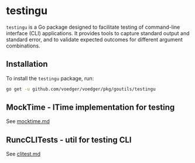 # testingu
`testingu` is a Go package designed to facilitate testing of command-line interface (CLI) applications. It provides tools to capture standard output and standard error, and to validate expected outcomes for different argument combinations.

## Installation
To install the `testingu` package, run:

```sh
go get -u github.com/voedger/voedger/pkg/goutils/testingu
```

## MockTime - ITime implementation for testing

See [mocktime.md](mocktime.md)

## RuncCLITests - util for testing CLI

See [clitest.md](clitest.md)
